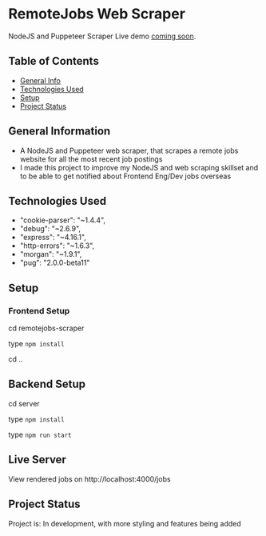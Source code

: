 # RemoteJobs Web Scraper
NodeJS and Puppeteer Scraper
Live demo [coming soon]().

## Table of Contents
* [General Info](#general-information)
* [Technologies Used](#technologies-used)
* [Setup](#setup)
* [Project Status](#project-status)

## General Information
- A NodeJS and Puppeteer web scraper, that scrapes a remote jobs website for all the most recent job postings
- I made this project to improve my NodeJS and web scraping skillset and to be able to get notified about Frontend Eng/Dev jobs overseas

## Technologies Used
- "cookie-parser": "~1.4.4",
- "debug": "~2.6.9",
- "express": "~4.16.1",
- "http-errors": "~1.6.3",
- "morgan": "~1.9.1",
- "pug": "2.0.0-beta11"

## Setup

### Frontend Setup
 
cd remotejobs-scraper

type `npm install`

cd ..

## Backend Setup

cd server

type `npm install`

type `npm run start`

## Live Server

View rendered jobs on http://localhost:4000/jobs 


## Project Status
Project is: In development, with more styling and features being added

